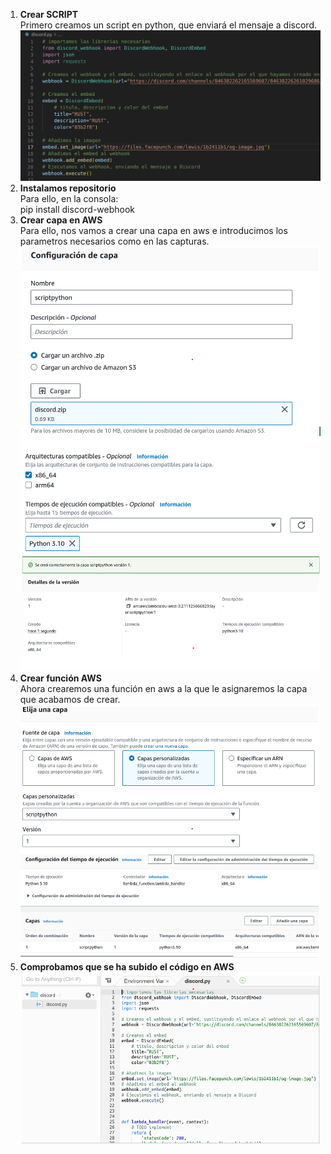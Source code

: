 1. **Crear SCRIPT**  
Primero creamos un script en python, que enviará el mensaje a discord.  
![0](0.png) 
2. **Instalamos repositorio**  
Para ello, en la consola:  
pip install discord-webhook  
3. **Crear capa en AWS**  
Para ello, nos vamos a crear una capa en aws e introducimos los parametros necesarios como en las capturas.  
![1](1.PNG)
![2](2.PNG)
4. **Crear función AWS**  
Ahora crearemos una función en aws a la que le asignaremos la capa que acabamos de crear. 
![3](3.PNG) 
5. **Comprobamos que se ha subido el código en AWS**  
![4](4.PNG)